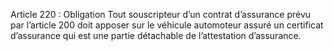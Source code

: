 Article 220 : Obligation
Tout souscripteur d’un contrat d’assurance prévu par l’article 200 doit apposer sur le véhicule automoteur assuré un certificat d’assurance qui est une partie détachable de l’attestation d’assurance.